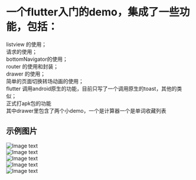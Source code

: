 # 一个flutter入门的demo，集成了一些功能，包括：
 listview 的使用；  
 请求的使用；  
 bottomNavigator的使用；  
 router 的使用和封装；  
 drawer 的使用；  
 简单的页面切换转场动画的使用；  
 flutter 调用android原生的功能，目前只写了一个调用原生的toast，其他的类似；  
 正式打apk包的功能  
 其中drawer里包含了两个小demo，一个是计算器一个是单词收藏列表

## 示例图片
![Image text](https://github.com/moonljt521/flutter/blob/master/sampleimages/1.jpg?raw=true)  
![Image text](https://github.com/moonljt521/flutter/blob/master/sampleimages/2.png?raw=true)  
![Image text](https://github.com/moonljt521/flutter/blob/master/sampleimages/3.jpg?raw=true)  
![Image text](https://github.com/moonljt521/flutter/blob/master/sampleimages/4.jpg?raw=true)  
![Image text](https://github.com/moonljt521/flutter/blob/master/sampleimages/5.jpg?raw=true)
